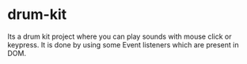 # drum-kit
Its a drum kit project where you can play sounds with mouse click or keypress.
It is done by using some Event listeners which are present in DOM.
